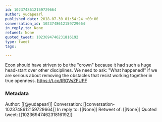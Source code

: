 ```yaml
---
id: 1023748612159729664
author: yudapearl
published_date: 2018-07-30 01:54:24 +00:00
conversation_id: 1023748612159729664
in_reply_to: None
retweet: None
quoted_tweet: 1023694746231816192
type: tweet
tags:

---
```


Econ should have striven to be the "crown" because it had such a huge head-start over other disciplines. We need to ask: "What happened!" if we are serious about removing the obstacles that resist working together in true openness. https://t.co/IROVsZFUPF

### Metadata

Author: [[@yudapearl]]
Conversation: [[conversation-1023748612159729664]]
In reply to: [[None]]
Retweet of: [[None]]
Quoted tweet: [[1023694746231816192]]
